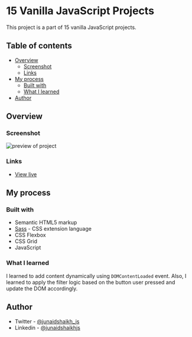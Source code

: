 # 15 Vanilla JavaScript Projects

This project is a part of 15 vanilla JavaScript projects.

## Table of contents

- [Overview](#overview)
  - [Screenshot](#screenshot)
  - [Links](#links)
- [My process](#my-process)
  - [Built with](#built-with)
  - [What I learned](#what-i-learned)
- [Author](#author)

## Overview

### Screenshot

![preview of project](./preview.gif)

### Links

- [View live](https://junaidshaikh-js.github.io/menu/)

## My process

### Built with

- Semantic HTML5 markup
- [Sass](https://sass-lang.com/) - CSS extension language
- CSS Flexbox
- CSS Grid
- JavaScript

### What I learned

I learned to add content dynamically using `DOMContentLoaded` event. Also, I learned to apply the filter logic based on the button user pressed and update the DOM accordingly.

## Author

- Twitter - [@junaidshaikh_js](https://twitter.com/junaidshaikh_js)
- Linkedin - [@junaidshaikhjs](https://www.linkedin.com/in/junaidshaikhjs/)
